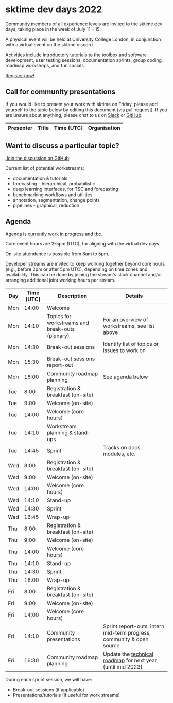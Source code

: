 # sktime dev days 2022

Community members of all experience levels are invited to the sktime dev days, taking place in the week of July 11 – 15.

A physical event will be held at University College London, in conjunction with a virtual event on the sktime discord.

Activities include introductory tutorials to the toolbox and software development, user testing sessions, documentation sprints, group coding, roadmap workshops, and fun socials. 

[Register now!](https://twitter.com/sktime_toolbox/status/1403751557951328258)

## Call for community presentations
If you would like to present your work with sktime on Friday, please add yourself to the table below by editing this document (via pull request). 
If you are unsure about anything, please chat to us on [Slack](https://join.slack.com/t/sktime-group/shared_invite/zt-62i7aejn-vXc3nOWF26S_P3VXFPWisQ) or [GitHub](https://github.com/alan-turing-institute/sktime/discussions/919). 

| Presenter | Title | Time (UTC) | Organisation | 
|---|---|---|---|


## Want to discuss a particular topic? 
[Join the discussion on GitHub](https://github.com/alan-turing-institute/sktime/discussions/2827)!

Current list of potential workstreams:
* documentation & tutorials
* forecasting - hierarchical, probabilistic
* deep learning interfaces, for TSC and forecasting
* benchmarking workflows and utilities
* annotation, segmentation, change points
* pipelines - graphical, reduction

## Agenda

Agenda is currently work in progress and tbc.

Core event hours are 2-5pm (UTC), for aligning with the virtual dev days. 

On-site attendance is possible from 8am to 5pm.

Developer streams are invited to keep working together beyond core hours (e.g., before 2pm or after 5pm UTC), depending on time zones and availability.
This can be done by joining the stream's slack channel and/or arranging additional joint working hours per stream.

|Day | Time (UTC) | Description | Details
|---|---|---|---|
| Mon | 14:00 | Welcome |
| Mon | 14:10 | Topics for workstreams and break-outs (plenary) | For an overview of workstreams, see list above |
| Mon | 14:30 | Break-out sessions | Identify list of topics or issues to work on |
| Mon | 15:30 | Break-out sessions report-out |
| Mon | 16:00 | Community roadmap planning | See agenda below |
| Tue | 8:00 | Registration & breakfast (on-site) |
| Tue | 9:00 | Welcome (on-site) |
| Tue | 14:00 | Welcome  (core hours)|
| Tue | 14:10 | Workstream planning & stand-ups | 
| Tue | 14:45 | Sprint | Tracks on docs, modules, etc. |
| Wed | 8:00 | Registration & breakfast (on-site) |
| Wed | 9:00 | Welcome (on-site) |
| Wed | 14:00 | Welcome (core hours)  |
| Wed | 14:10 | Stand-up |
| Wed | 14:30 | Sprint  | 
| Wed | 16:45 | Wrap-up |
| Thu | 8:00 | Registration & breakfast (on-site) |
| Thu | 9:00 | Welcome (on-site) |
| Thu | 14:00 | Welcome (core hours)  |
| Thu | 14:10 | Stand-up |
| Thu | 14:30 | Sprint |
| Thu | 16:00 | Wrap-up |
| Fri | 8:00 | Registration & breakfast (on-site) |
| Fri | 9:00 | Welcome (on-site) |
| Fri | 14:00 | Welcome (core hours)  |
| Fri | 14:10 | Community presentations | Sprint report-outs, intern mid-term progress, community & open source |
| Fri | 16:30 | Community roadmap planning | Update the [technical roadmap](https://www.sktime.org/en/latest/roadmap.html) for next year (until mid 2023) |


During each sprint session, we will have: 
* Break-out sessions (if applicable)
* Presentations/tutorials (if useful for work streams)
